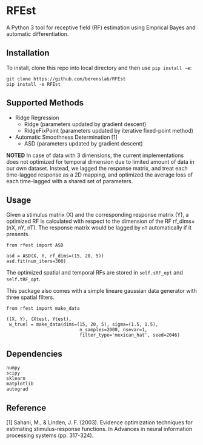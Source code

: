 # RFEst

A Python 3 tool for receptive field (RF) estimation using Emprical Bayes and automatic differentiation. 

## Installation

To install, clone this repo into local directory and then use `pip install -e`:

    git clone https://github.com/berenslab/RFEst
    pip install -e RFEst

## Supported Methods

* Ridge Regression 
    * Ridge (parameters updated by gradient descent)
    * RidgeFixPoint (parameters updated by iterative fixed-point method)
* Automatic Smoothness Determination [1]
    * ASD (parameters updated by gradient descent)

**NOTED** In case of data with 3 dimensions, the current implementations does not optimized for temporal dimension due to limited amount of data in our own dataset. Instead, we lagged the response matrix, and treat each time-lagged response as a 2D mapping, and optimized the average loss of each time-lagged with a shared set of parameters.

## Usage

Given a stimulus matrix (X) and the corresponding response matrix (Y), a optimized RF is calculated with respect to the dimension of the RF rf_dims=(nX, nY, nT). The response matrix would be lagged by `nT` automatically if it presents. 

    from rfest import ASD

    asd = ASD(X, Y, rf_dims=(15, 20, 5))
    asd.fit(num_iters=300)

The optimized spatial and temporal RFs are stored in `self.sRF_opt` and `self.tRF_opt`.

This package also comes with a simple lineare gaussian data generator with three spatial filters.

    from rfest import make_data

    ((X, Y), (Xtest, Ytest), 
     w_true) = make_data(dims=(15, 20, 5), sigma=(1.5, 1.5),
                               n_samples=2000, nsevar=1, 
                               filter_type='mexican_hat', seed=2046)    

## Dependencies

    numpy
    scipy
    sklearn
    matplotlib
    autograd

## Reference

[1] Sahani, M., & Linden, J. F. (2003). Evidence optimization techniques for estimating stimulus-response functions. In Advances in neural information processing systems (pp. 317-324).